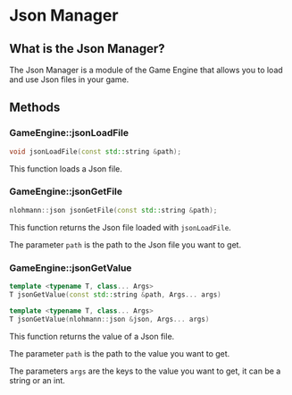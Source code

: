 # Json Manager

## What is the Json Manager?

The Json Manager is a module of the Game Engine that allows you to load and use Json files in your game.

## Methods

### GameEngine::jsonLoadFile

```cpp
void jsonLoadFile(const std::string &path);
```

This function loads a Json file.

### GameEngine::jsonGetFile

```cpp
nlohmann::json jsonGetFile(const std::string &path);
```

This function returns the Json file loaded with `jsonLoadFile`.

The parameter `path` is the path to the Json file you want to get.

### GameEngine::jsonGetValue

```cpp
template <typename T, class... Args>
T jsonGetValue(const std::string &path, Args... args)

template <typename T, class... Args>
T jsonGetValue(nlohmann::json &json, Args... args)
```

This function returns the value of a Json file.

The parameter `path` is the path to the value you want to get.

The parameters `args` are the keys to the value you want to get, it can be a string or an int.
